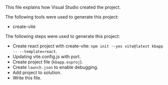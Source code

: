 This file explains how Visual Studio created the project.

The following tools were used to generate this project:
- create-vite

The following steps were used to generate this project:
- Create react project with create-vite: `npm init --yes vite@latest kbapp -- --template=react`.
- Updating vite.config.js with port.
- Create project file (`kbapp.esproj`).
- Create `launch.json` to enable debugging.
- Add project to solution.
- Write this file.
